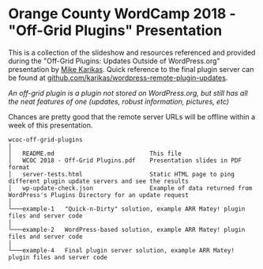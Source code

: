 # Orange County WordCamp 2018 - "Off-Grid Plugins" Presentation

This is a collection of the slideshow and resources referenced and provided during the "Off-Grid Plugins: Updates Outside of WordPress.org" presentation by [Mike Karikas](https://github.com/karikas).  Quick reference to the final plugin server can be found at [github.com/karikas/wordpress-remote-plugin-updates](https://github.com/karikas/wordpress-remote-plugin-updates).

_An off-grid plugin is a plugin not stored on WordPress.org, but still has all the neat features of one (updates, robust information, pictures, etc)_

Chances are pretty good that the remote server URLs will be offline within a week of this presentation.

```
wcoc-off-grid-plugins
│
│   README.md                           This file
│   WCOC 2018 - Off-Grid Plugins.pdf    Presentation slides in PDF format
│   server-tests.html                   Static HTML page to ping different plugin update servers and see the results
│   wp-update-check.json                Example of data returned from WordPress's Plugins Directory for an update request
│
└───example-1   "Quick-n-Dirty" solution, example ARR Matey! plugin files and server code
│   
└───example-2   WordPress-based solution, example ARR Matey! plugin files and server code
│   
└───example-4   Final plugin server solution, example ARR Matey! plugin files and server code
```